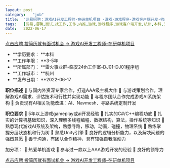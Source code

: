```yaml
---
layout:	post
category:	"job"
title:	"网易招聘：游戏AI开发工程师-在研单机项目 -游戏-游戏程序-游戏客户端开发-杭州本科3-5年"
tags:	[网易,招聘,面试,找工作,工作,内推,游戏,游戏程序,游戏客户端开发,杭州,本科,3-5年]
date:	2022-06-17
---
```


[点击应聘 投简历就有面试机会 -> 游戏AI开发工程师-在研单机项目 ](http://mobile.bole.netease.com/bole/boleDetail?id=27611&employeeId=346f03c3cda5f04c&key=all)



- **学历要求： **本科
- **工作年限： **3-5年
- **所属部门： **雷火事业群-临安24th工作室-DJ01-DJ01程序组
- **工作城市： **杭州
- **发布日期： **2022-06-17



**职位描述**
	与国内外资深专家合作，打造AAA级主机大作
	与游戏策划合作，理解游戏AI需求、评估技术可行性并实现功能
	与程序团队合作完成游戏AI系统架构
	负责现有AI相关功能改进：AI、Navmesh、寻路系统定制开发




**职位要求**
	5年以上游戏gameplay或ai开发经验
	扎实的C#/C++编程功底
	扎实的计算机基础知识，深入理解多线程编程、数据结构，算法，操作系统等知识
	熟悉现代游戏AI系统及架构，熟悉寻路，移动，动画，碰撞，物理系统
	熟练掌握分层状态机和行为树
	熟悉Unity引擎
	良好的逻辑分析能力，以及解决问题的强烈意愿
	善于沟通，有团队合作精神，具有较强自我驱动力

加分项：
	热爱单机游戏
	参与过一款以上AAA游戏开发的经验
	良好的领导力




[点击应聘 投简历就有面试机会 -> 游戏AI开发工程师-在研单机项目 ](http://mobile.bole.netease.com/bole/boleDetail?id=27611&employeeId=346f03c3cda5f04c&key=all)